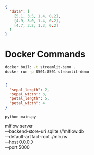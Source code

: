 ```json

{
  "data": [
    [5.1, 3.5, 1.4, 0.2],
    [4.9, 3.0, 1.4, 0.2],
    [4.7, 3.2, 1.3, 0.2]
  ]
}

```

# Docker Commands

```bash
docker build -t streamlit-demo . 
docker run -p 8501:8501 streamlit-demo
```

```json

{
  "sepal_length": 2,
  "sepal_width": 3,
  "petal_length": 5,
  "petal_width": 4
}

```

```bash
python main.py

```

mlflow server \
    --backend-store-uri sqlite:///mlflow.db \
    --default-artifact-root ./mlruns \
    --host 0.0.0.0 \
    --port 5000